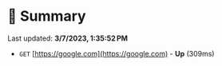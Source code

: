 # 📖 Summary
Last updated: **3/7/2023, 1:35:52 PM**

- `GET` [https://google.com](https://google.com) - **Up** (309ms)
